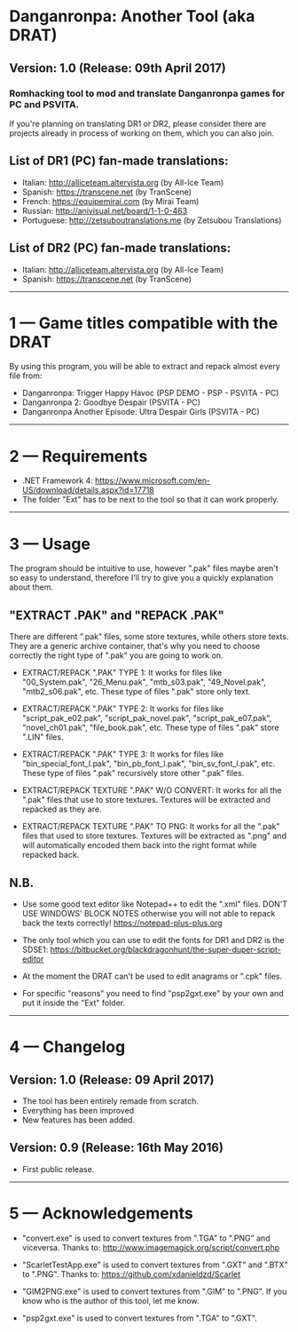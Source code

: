 # Danganronpa: Another Tool (aka DRAT)
## Version: 1.0 (Release: 09th April 2017)
### Romhacking tool to mod and translate Danganronpa games for PC and PSVITA.

If you're planning on translating DR1 or DR2, please consider there are
projects already in process of working on them, which you can also join. 

## List of DR1 (PC) fan-made translations:
- Italian: http://alliceteam.altervista.org (by All-Ice Team)
- Spanish: https://transcene.net (by TranScene)
- French: https://equipemirai.com (by Mirai Team)
- Russian: http://anivisual.net/board/1-1-0-463
- Portuguese: http://zetsuboutranslations.me (by Zetsubou Translations)

## List of DR2 (PC) fan-made translations:
- Italian: http://alliceteam.altervista.org (by All-Ice Team)
- Spanish: https://transcene.net (by TranScene)

-------------------------------------------------------------------------------------

# 1 — Game titles compatible with the DRAT
By using this program, you will be able to extract and repack almost every file from:
- Danganronpa: Trigger Happy Havoc (PSP DEMO - PSP - PSVITA - PC)
- Danganronpa 2: Goodbye Despair (PSVITA - PC)
- Danganronpa Another Episode: Ultra Despair Girls (PSVITA - PC)

-------------------------------------------------------------------------------------

# 2 — Requirements
- .NET Framework 4: https://www.microsoft.com/en-US/download/details.aspx?id=17718
- The folder "Ext" has to be next to the tool so that it can work properly.

-------------------------------------------------------------------------------------

# 3 — Usage
The program should be intuitive to use, however ".pak" files maybe aren't so easy to
understand, therefore I'll try to give you a quickly explanation about them. 

## "EXTRACT .PAK" and "REPACK .PAK"
There are different ".pak" files, some store textures, while others store texts.
They are a generic archive container, that's why you need to choose correctly the
right type of ".pak" you are going to work on.

- EXTRACT/REPACK ".PAK" TYPE 1: It works for files like "00_System.pak", "26_Menu.pak",
  "mtb_s03.pak", "49_Novel.pak", "mtb2_s06.pak", etc.
  These type of files ".pak" store only text.

- EXTRACT/REPACK ".PAK" TYPE 2: It works for files like "script_pak_e02.pak",
  "script_pak_novel.pak", "script_pak_e07.pak", "novel_ch01.pak", "file_book.pak", etc.
  These type of files ".pak" store ".LIN" files.

- EXTRACT/REPACK ".PAK" TYPE 3: It works for files like "bin_special_font_l.pak",
  "bin_pb_font_l.pak", "bin_sv_font_l.pak", etc.
  These type of files ".pak" recursively store other ".pak" files.
		
- EXTRACT/REPACK TEXTURE ".PAK" W/O CONVERT: It works for all the ".pak" files
  that use to store textures. Textures will be extracted and repacked as they are.

- EXTRACT/REPACK TEXTURE ".PAK" TO PNG: It works for all the ".pak" files that used
  to store textures. Textures will be extracted as ".png" and will automatically
  encoded them back into the right format while repacked back.

## N.B.  
- Use some good text editor like Notepad++ to edit the ".xml" files.
  DON'T USE WINDOWS' BLOCK NOTES otherwise you will not able to repack back
  the texts correctly! https://notepad-plus-plus.org
  
- The only tool which you can use to edit the fonts for DR1 and DR2 is the SDSE1:
  https://bitbucket.org/blackdragonhunt/the-super-duper-script-editor

- At the moment the DRAT can't be used to edit anagrams or ".cpk" files.

- For specific "reasons" you need to find "psp2gxt.exe" by your own
  and put it inside the "Ext" folder.
  
-------------------------------------------------------------------------------------

# 4 — Changelog
## Version: 1.0 (Release: 09 April 2017)
- The tool has been entirely remade from scratch.
- Everything has been improved
- New features has been added.

## Version: 0.9 (Release: 16th May 2016)
- First public release.

-------------------------------------------------------------------------------------

# 5 — Acknowledgements 
- "convert.exe" is used to convert textures from ".TGA" to ".PNG" and viceversa.
  Thanks to: http://www.imagemagick.org/script/convert.php

- "ScarletTestApp.exe" is used to convert textures from ".GXT" and ".BTX" to ".PNG".
  Thanks to: https://github.com/xdanieldzd/Scarlet
  
- "GIM2PNG.exe" is used to convert textures from ".GIM" to ".PNG".
  If you know who is the author of this tool, let me know.
  
- "psp2gxt.exe" is used to convert textures from ".TGA" to ".GXT".
